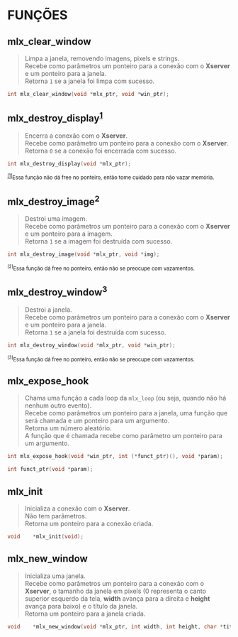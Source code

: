 # FUNÇÕES

## mlx_clear_window

> Limpa a janela, removendo imagens, pixels e strings.   
> Recebe como parâmetros um ponteiro para a conexão com o **Xserver** e um ponteiro para a janela.   
> Retorna `1` se a janela foi limpa com sucesso.
```c
int	mlx_clear_window(void *mlx_ptr, void *win_ptr);
```

## mlx_destroy_display<sup>[1](#nota1)</sup>

> Encerra a conexão com o **Xserver**.   
> Recebe como parâmetro um ponteiro para a conexão com o **Xserver**.   
> Retorna `0` se a conexão foi encerrada com sucesso.
```c
int	mlx_destroy_display(void *mlx_ptr);
```
<sub><sup><a href="#nota1">[1]</a></sup>Essa função não dá free no ponteiro, então tome cuidado para não vazar memória.</sub>

## mlx_destroy_image<sup>2</sup>

> Destroi uma imagem.   
> Recebe como parâmetros um ponteiro para a conexão com o **Xserver** e um ponteiro para a imagem.   
> Retorna `1` se a imagem foi destruída com sucesso.
```c
int	mlx_destroy_image(void *mlx_ptr, void *img);
```
<sub><sup>[2]</sup>Essa função dá free no ponteiro, então não se preocupe com vazamentos.</sub>

## mlx_destroy_window<sup>3</sup>

> Destroi a janela.   
> Recebe como parâmetros um ponteiro para a conexão com o **Xserver** e um ponteiro para a janela.   
> Retorna `1` se a janela foi destruída com sucesso.
```c
int	mlx_destroy_window(void *mlx_ptr, void *win_ptr);
```
<sub><sup>[3]</sup>Essa função dá free no ponteiro, então não se preocupe com vazamentos.</sub>

## mlx_expose_hook

> Chama uma função a cada loop da `mlx_loop` (ou seja, quando não há nenhum outro evento).   
> Recebe como parâmetros um ponteiro para a janela, uma função que será chamada e um ponteiro para um argumento.   
> Retorna um número aleatório.   
> A função que é chamada recebe como parâmetro um ponteiro para um argumento.
```c
int	mlx_expose_hook(void *win_ptr, int (*funct_ptr)(), void *param);

int	funct_ptr(void *param);
```

## mlx_init

> Inicializa a conexão com o **Xserver**.   
> Não tem parâmetros.   
> Retorna um ponteiro para a conexão criada.
```c
void	*mlx_init(void);
```

## mlx_new_window

> Inicializa uma janela.   
> Recebe como parâmetros um ponteiro para a conexão com o **Xserver**, o tamanho da janela em pixels (0 representa o canto superior esquerdo da tela, **width** avança para a direita e **height** avança para baixo) e o título da janela.   
> Retorna um ponteiro para a janela criada.
```c
void	*mlx_new_window(void *mlx_ptr, int width, int height, char *title);
```

